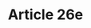 ---
title: "Article 26e"
draft: false
exceptions:
- info52d
memberstates:
- SE
score: 3
compensation:
- 
remarks: |
 


link: ""
---